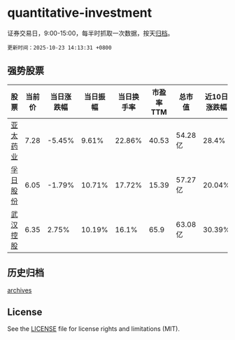 # quantitative-investment

证券交易日，9:00-15:00，每半时抓取一次数据，按天[归档](archives)。

`更新时间：2025-10-23 14:13:31 +0800`

## 强势股票

|股票|当前价|当日涨跌幅|当日振幅|当日换手率|市盈率TTM|总市值|近10日涨跌幅|
|----|----|----|----|----|----|----|----|
|[亚太药业](https://xueqiu.com/S/SZ002370)|7.28|-5.45%|9.61%|22.86%|40.53|54.28亿|28.4%|
|[孚日股份](https://xueqiu.com/S/SZ002083)|6.05|-1.79%|10.71%|17.72%|15.39|57.27亿|20.04%|
|[武汉控股](https://xueqiu.com/S/SH600168)|6.35|2.75%|10.19%|16.1%|65.9|63.08亿|30.39%|

## 历史归档

[archives](archives)

## License

See the [LICENSE](LICENSE) file for license rights and limitations (MIT).